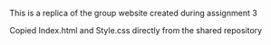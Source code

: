 This is a replica of the group website created during assignment 3 

Copied Index.html and Style.css directly from the shared repository 
